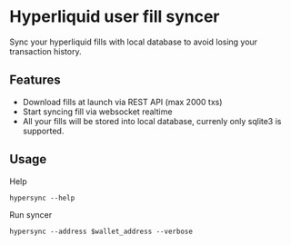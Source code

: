 # Hyperliquid user fill syncer

Sync your hyperliquid fills with local database to avoid losing your transaction history.

## Features

- Download fills at launch via REST API (max 2000 txs)
- Start syncing fill via websocket realtime
- All your fills will be stored into local database, currenly only sqlite3 is supported.

## Usage

Help

```
hypersync --help
```

Run syncer

```
hypersync --address $wallet_address --verbose
```